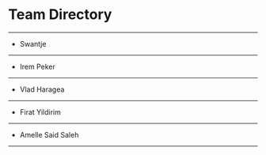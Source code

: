 # Team Directory

---
- Swantje
---
- Irem Peker
---


- Vlad Haragea
---

- Firat Yildirim
---
- Amelle Said Saleh
---
